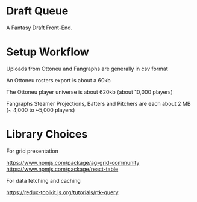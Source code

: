 # Draft Queue

A Fantasy Draft Front-End.

# Setup Workflow

Uploads from Ottoneu and Fangraphs are generally in csv format

An Ottoneu rosters export is about a 60kb

The Ottoneu player universe is about 620kb (about 10,000 players)

Fangraphs Steamer Projections, Batters and Pitchers are each about 2 MB (~ 4,000 to ~5,000 players)

# Library Choices

For grid presentation

https://www.npmjs.com/package/ag-grid-community 
https://www.npmjs.com/package/react-table

For data fetching and caching

https://redux-toolkit.js.org/tutorials/rtk-query

